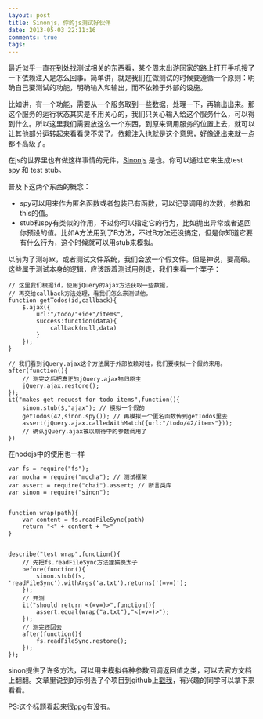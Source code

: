 ```yaml
---
layout: post
title: Sinonjs，你的js测试好伙伴
date: 2013-05-03 22:11:16
comments: true
tags:
---
```


最近似乎一直在到处找测试相关的东西看，某个周末出游回家的路上打开手机搜了一下依赖注入是怎么回事。简单讲，就是我们在做测试的时候要遵循一个原则：明确自己要测试的功能，明确输入和输出，而不依赖于外部的设施。

比如讲，有一个功能，需要从一个服务取到一些数据，处理一下，再输出出来。那这个服务的运行状态其实是不用关心的，我们只关心输入给这个服务什么，可以得到什么。所以这里我们需要放这么一个东西，到原来调用服务的位置上去，就可以让其他部分运转起来看看灵不灵了。依赖注入也就是这个意思，好像说出来就一点都不高级了。

在js的世界里也有做这样事情的元件，[Sinonjs](http://sinonjs.org/) 是也。你可以通过它来生成test spy 和 test stub。

普及下这两个东西的概念：

- spy可以用来作为匿名函数或者包装已有函数，可以记录调用的次数，参数和this的值。
- stub和spy有类似的作用，不过你可以指定它的行为，比如抛出异常或者返回你预设的值。比如A方法用到了B方法，不过B方法还没搞定，但是你知道它要有什么行为，这个时候就可以用stub来模拟。

以前为了测ajax，或者测试文件系统，我们会放一个假文件。但是神说，要高级。这些属于测试本身的逻辑，应该跟着测试用例走，我们来看一个栗子：

``` 
// 这里我们根据id，使用jQuery的ajax方法获取一些数据，
// 再交给callback方法处理，看我们怎么来测试他。
function getTodos(id,callback){
	$.ajax({
		url:"/todo/"+id+"/items",
		success:function(data){
			callback(null,data)
		}
	});
}
```

``` 
// 我们看到jQuery.ajax这个方法属于外部依赖对哇，我们要模拟一个假的来用。
after(function(){
	// 测完之后把真正的jQuery.ajax物归原主
	jQuery.ajax.restore();
});
it("makes get request for todo items",function(){
	sinon.stub($,"ajax"); // 模拟一个假的
	getTodos(42,sinon.spy()); // 再模拟一个匿名函数传到getTodos里去
	assert(jQuery.ajax.calledWithMatch({url:"/todo/42/items"}));
	// 确认jQuery.ajax被以期待中的参数调用了
})
```

在nodejs中的使用也一样

```
var fs = require("fs");
var mocha = require("mocha"); // 测试框架
var assert = require("chai").assert; // 断言类库
var sinon = require("sinon");


function wrap(path){
    var content = fs.readFileSync(path)
    return "<" + content + ">"
}


describe("test wrap",function(){
   	// 先把fs.readFileSync方法狸猫换太子
    before(function(){
        sinon.stub(fs, 'readFileSync').withArgs('a.txt').returns('(=v=)');
    });
   	// 开测
    it("should return <(=v=)>",function(){
        assert.equal(wrap("a.txt"),"<(=v=)>");
    });
    // 测完还回去
    after(function(){
        fs.readFileSync.restore();
    });
});
```

sinon提供了许多方法，可以用来模拟各种参数回调返回值之类，可以去官方文档上翻翻。文章里说到的示例丢了个项目到github上[戳我](https://github.com/supersheep/grunt-sinon-sample)，有兴趣的同学可以拿下来看看。

PS:这个标题看起来很ppg有没有。